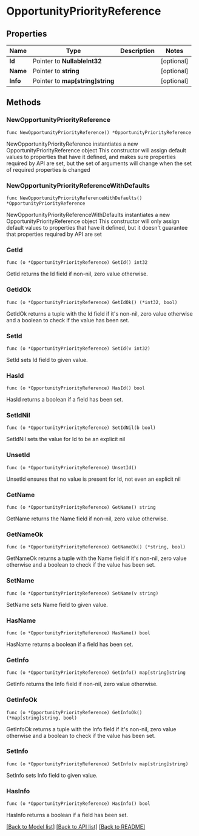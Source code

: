 # OpportunityPriorityReference

## Properties

Name | Type | Description | Notes
------------ | ------------- | ------------- | -------------
**Id** | Pointer to **NullableInt32** |  | [optional] 
**Name** | Pointer to **string** |  | [optional] 
**Info** | Pointer to **map[string]string** |  | [optional] 

## Methods

### NewOpportunityPriorityReference

`func NewOpportunityPriorityReference() *OpportunityPriorityReference`

NewOpportunityPriorityReference instantiates a new OpportunityPriorityReference object
This constructor will assign default values to properties that have it defined,
and makes sure properties required by API are set, but the set of arguments
will change when the set of required properties is changed

### NewOpportunityPriorityReferenceWithDefaults

`func NewOpportunityPriorityReferenceWithDefaults() *OpportunityPriorityReference`

NewOpportunityPriorityReferenceWithDefaults instantiates a new OpportunityPriorityReference object
This constructor will only assign default values to properties that have it defined,
but it doesn't guarantee that properties required by API are set

### GetId

`func (o *OpportunityPriorityReference) GetId() int32`

GetId returns the Id field if non-nil, zero value otherwise.

### GetIdOk

`func (o *OpportunityPriorityReference) GetIdOk() (*int32, bool)`

GetIdOk returns a tuple with the Id field if it's non-nil, zero value otherwise
and a boolean to check if the value has been set.

### SetId

`func (o *OpportunityPriorityReference) SetId(v int32)`

SetId sets Id field to given value.

### HasId

`func (o *OpportunityPriorityReference) HasId() bool`

HasId returns a boolean if a field has been set.

### SetIdNil

`func (o *OpportunityPriorityReference) SetIdNil(b bool)`

 SetIdNil sets the value for Id to be an explicit nil

### UnsetId
`func (o *OpportunityPriorityReference) UnsetId()`

UnsetId ensures that no value is present for Id, not even an explicit nil
### GetName

`func (o *OpportunityPriorityReference) GetName() string`

GetName returns the Name field if non-nil, zero value otherwise.

### GetNameOk

`func (o *OpportunityPriorityReference) GetNameOk() (*string, bool)`

GetNameOk returns a tuple with the Name field if it's non-nil, zero value otherwise
and a boolean to check if the value has been set.

### SetName

`func (o *OpportunityPriorityReference) SetName(v string)`

SetName sets Name field to given value.

### HasName

`func (o *OpportunityPriorityReference) HasName() bool`

HasName returns a boolean if a field has been set.

### GetInfo

`func (o *OpportunityPriorityReference) GetInfo() map[string]string`

GetInfo returns the Info field if non-nil, zero value otherwise.

### GetInfoOk

`func (o *OpportunityPriorityReference) GetInfoOk() (*map[string]string, bool)`

GetInfoOk returns a tuple with the Info field if it's non-nil, zero value otherwise
and a boolean to check if the value has been set.

### SetInfo

`func (o *OpportunityPriorityReference) SetInfo(v map[string]string)`

SetInfo sets Info field to given value.

### HasInfo

`func (o *OpportunityPriorityReference) HasInfo() bool`

HasInfo returns a boolean if a field has been set.


[[Back to Model list]](../README.md#documentation-for-models) [[Back to API list]](../README.md#documentation-for-api-endpoints) [[Back to README]](../README.md)


